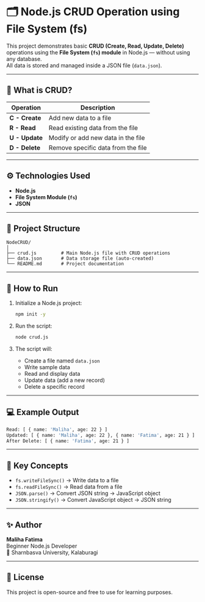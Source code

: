 # 🗂️ Node.js CRUD Operation using File System (fs)

This project demonstrates basic **CRUD (Create, Read, Update, Delete)** operations using the **File System (`fs`) module** in Node.js — without using any database.  
All data is stored and managed inside a JSON file (`data.json`).

---

## 📖 What is CRUD?

| Operation | Description |
|------------|--------------|
| **C - Create** | Add new data to a file |
| **R - Read** | Read existing data from the file |
| **U - Update** | Modify or add new data in the file |
| **D - Delete** | Remove specific data from the file |

---

## ⚙️ Technologies Used

- **Node.js**
- **File System Module (`fs`)**
- **JSON**

---

## 📁 Project Structure

```
NodeCRUD/
│
├── crud.js         # Main Node.js file with CRUD operations
├── data.json       # Data storage file (auto-created)
└── README.md       # Project documentation
```

---

## 🚀 How to Run

1. Initialize a Node.js project:
   ```bash
   npm init -y
   ```

2. Run the script:
   ```bash
   node crud.js
   ```

3. The script will:
   - Create a file named `data.json`
   - Write sample data
   - Read and display data
   - Update data (add a new record)
   - Delete a specific record

---

## 💻 Example Output

```bash
Read: [ { name: 'Maliha', age: 22 } ]
Updated: [ { name: 'Maliha', age: 22 }, { name: 'Fatima', age: 21 } ]
After Delete: [ { name: 'Fatima', age: 21 } ]
```

---

## 🧠 Key Concepts

- `fs.writeFileSync()` → Write data to a file  
- `fs.readFileSync()` → Read data from a file  
- `JSON.parse()` → Convert JSON string → JavaScript object  
- `JSON.stringify()` → Convert JavaScript object → JSON string  

---

## ✨ Author

**Maliha Fatima**  
Beginner Node.js Developer  
📍 Sharnbasva University, Kalaburagi

---

## 📜 License

This project is open-source and free to use for learning purposes.